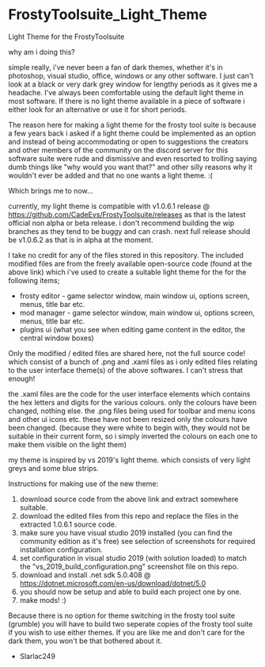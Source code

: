 # FrostyToolsuite_Light_Theme
Light Theme for the FrostyToolsuite

why am i doing this?

simple really, i've never been a fan of dark themes, whether it's in photoshop, visual studio, office, windows or any other software. I just can't look at a black or very dark grey window for lengthy periods as it gives me a headache. I've always been comfortable using the default light theme in most software.
If there is no light theme available in a piece of software i either look for an alternative or use it for short periods.

The reason here for making a light theme for the frosty tool suite is because a few years back i asked if a light theme could be implemented as an option and instead
of being accommodating or open to suggestions the creators and other members of the community on the discord server for this software suite were rude and dismissive and even resorted to trolling saying dumb things like "why would you want that?" and other silly reasons why it wouldn't ever be added and that no one wants a light theme. :(

Which brings me to now...

currently, my light theme is compatible with v1.0.6.1 release @ https://github.com/CadeEvs/FrostyToolsuite/releases
as that is the latest official non alpha or beta release. i don't recommend building the wip branches as they tend to be buggy and can crash.
next full release should be v1.0.6.2 as that is in alpha at the moment.

I take no credit for any of the files stored in this repository. The included modified files are from the freely available open-source code (found at the above link)
which i've used to create a suitable light theme for the for the following items;

- frosty editor - game selector window, main window ui, options screen, menus, title bar etc.
- mod manager - game selector window, main window ui, options screen, menus, title bar etc. 
- plugins ui (what you see when editing game content in the editor, the central window boxes)

Only the modified / edited files are shared here, not the full source code!
which consist of a bunch of .png and .xaml files as i only edited files relating to the user interface theme(s) of the above softwares. I can't stress that enough!

the .xaml files are the code for the user interface elements which contains the hex letters and digits for the various colours. only the colours have been changed, nothing else.
the .png files being used for toolbar and menu icons and other ui icons etc. these have not been resized only the colours have been changed. 
(because they were white to begin with, they would not be suitable in their current form, so i simply inverted the colours on each one to make them visible on the light them)

my theme is inspired by vs 2019's light theme. which consists of very light greys and some blue strips.

Instructions for making use of the new theme:

1. download source code from the above link and extract somewhere suitable.
2. download the edited files from this repo and replace the files in the extracted 1.0.6.1 source code.
3. make sure you have visual studio 2019 installed (you can find the community edition as it's free) see selection of screenshots for required installation configuration.
4. set configuration in visual studio 2019 (with solution loaded) to match the "vs_2019_build_configuration.png" screenshot file on this repo.
5. download and install .net sdk 5.0.408 @ https://dotnet.microsoft.com/en-us/download/dotnet/5.0
6. you should now be setup and able to build each project one by one.
7. make mods! :)

Because there is no option for theme switching in the frosty tool suite (grumble) you will have to build two seperate copies of the frosty tool suite if you wish to use either themes. If you are like me and don't care for the dark them, you won't be that bothered about it.

- Slarlac249
